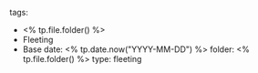 tags:
  - <% tp.file.folder() %>
  - Fleeting
  - Base
date: <% tp.date.now("YYYY-MM-DD") %>
folder: <% tp.file.folder() %>
type: fleeting

